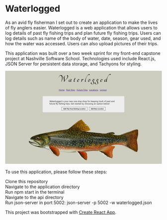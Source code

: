 # Waterlogged

As an avid fly fisherman I set out to create an application to make the lives of fly anglers easier. Waterlogged is a web application that allows users to log details of past fly fishing trips and plan future fly fishing trips. Users can log details such as name of the body of water, date, season, gear used, and how the water was accessed. Users can also upload pictures of their trips. 

This application was built over a two week sprint for my front-end capstone project at Nashville Software School. Technologies used include React.js,  JSON Server for persistent data storage, and Tachyons for styling. 

![Waterlogged home screen](./waterlogged.PNG)



To use this application, please follow these steps:

Clone this repository<br />
Navigate to the application directory<br />
Run npm start in the terminal<br />
Navigate to the api directory<br />
Run json-server in port 5002: json-server -p 5002 -w waterlogged.json<br />








This project was bootstrapped with [Create React App](https://github.com/facebook/create-react-app).
